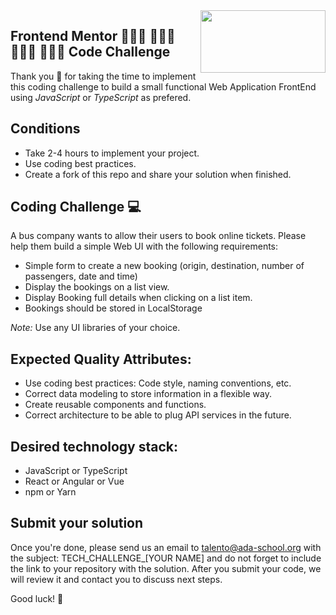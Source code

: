<img align="right" width="200" height="100" src="https://ada-school.org/wp-content/uploads/2022/02/ada-school-logo.svg">

## Frontend Mentor 👩🏻‍💻 👨🏾‍💻 👨🏻‍💻 👩🏽‍💻 Code Challenge

Thank you 🙏 for taking the time to implement this coding challenge to build a small functional Web Application FrontEnd using *JavaScript* or *TypeScript* as prefered.

## Conditions

* Take 2-4 hours to implement your project.
* Use coding best practices.
* Create a fork of this repo and share your solution when finished.


## Coding Challenge  💻 

A bus company wants to allow their users to book online tickets. Please help them build a simple Web UI with the following requirements:
* Simple form to create a new booking (origin, destination, number of passengers, date and time)
* Display the bookings on a list view.
* Display Booking full details when clicking on a list item.
* Bookings should be stored in LocalStorage

*Note:* Use any UI libraries of your choice.  

## Expected Quality Attributes:
* Use coding best practices: Code style, naming conventions, etc.
* Correct data modeling to store information in a flexible way.
* Create reusable components and functions.
* Correct architecture to be able to plug API services in the future.

## Desired technology stack:
* JavaScript or TypeScript
* React or Angular or Vue
* npm or Yarn

## Submit your solution

Once you're done, please send us an email to [talento@ada-school.org](mailto:talento@ada-school.org) with the subject: TECH_CHALLENGE_[YOUR NAME] and do not forget to include the link to your repository with the solution. After you submit your code, we will review it and contact you to discuss next steps. 

Good luck! 💪
